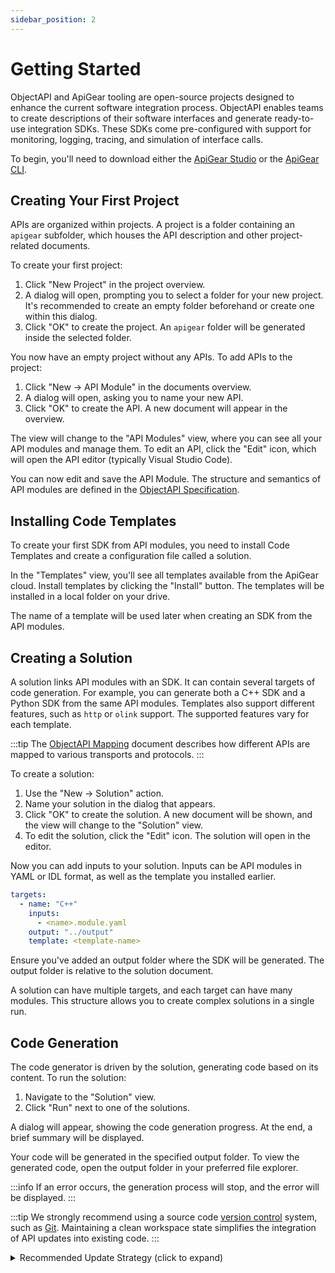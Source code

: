 ```yaml
---
sidebar_position: 2
---
```


# Getting Started

ObjectAPI and ApiGear tooling are open-source projects designed to enhance the current software integration process. ObjectAPI enables teams to create descriptions of their software interfaces and generate ready-to-use integration SDKs. These SDKs come pre-configured with support for monitoring, logging, tracing, and simulation of interface calls.

To begin, you'll need to download either the [ApiGear Studio](https://github.com/apigear-io/studio/releases/latest) or the [ApiGear CLI](https://github.com/apigear-io/cli/releases/latest).

## Creating Your First Project

APIs are organized within projects. A project is a folder containing an `apigear` subfolder, which houses the API description and other project-related documents.

To create your first project:

1. Click "New Project" in the project overview.
2. A dialog will open, prompting you to select a folder for your new project. It's recommended to create an empty folder beforehand or create one within this dialog.
3. Click "OK" to create the project. An `apigear` folder will be generated inside the selected folder.

You now have an empty project without any APIs. To add APIs to the project:

1. Click "New -> API Module" in the documents overview.
2. A dialog will open, asking you to name your new API.
3. Click "OK" to create the API. A new document will appear in the overview.

The view will change to the "API Modules" view, where you can see all your API modules and manage them. To edit an API, click the "Edit" icon, which will open the API editor (typically Visual Studio Code).

You can now edit and save the API Module. The structure and semantics of API modules are defined in the [ObjectAPI Specification](/docs/advanced/objectapi/intro).

## Installing Code Templates

To create your first SDK from API modules, you need to install Code Templates and create a configuration file called a solution.

In the "Templates" view, you'll see all templates available from the ApiGear cloud. Install templates by clicking the "Install" button. The templates will be installed in a local folder on your drive.

The name of a template will be used later when creating an SDK from the API modules.

## Creating a Solution

A solution links API modules with an SDK. It can contain several targets of code generation. For example, you can generate both a C++ SDK and a Python SDK from the same API modules. Templates also support different features, such as `http` or `olink` support. The supported features vary for each template.

:::tip
The [ObjectAPI Mapping](/docs/advanced/objectapi/mapping) document describes how different APIs are mapped to various transports and protocols.
:::

To create a solution:

1. Use the "New -> Solution" action.
2. Name your solution in the dialog that appears.
3. Click "OK" to create the solution. A new document will be shown, and the view will change to the "Solution" view.
4. To edit the solution, click the "Edit" icon. The solution will open in the editor.

Now you can add inputs to your solution. Inputs can be API modules in YAML or IDL format, as well as the template you installed earlier.

```yaml
targets:
  - name: "C++"
    inputs:
      - <name>.module.yaml
    output: "../output"
    template: <template-name>
```

Ensure you've added an output folder where the SDK will be generated. The output folder is relative to the solution document.

A solution can have multiple targets, and each target can have many modules. This structure allows you to create complex solutions in a single run.

## Code Generation

The code generator is driven by the solution, generating code based on its content. To run the solution:

1. Navigate to the "Solution" view.
2. Click "Run" next to one of the solutions.

A dialog will appear, showing the code generation progress. At the end, a brief summary will be displayed.

Your code will be generated in the specified output folder. To view the generated code, open the output folder in your preferred file explorer.

:::info
If an error occurs, the generation process will stop, and the error will be displayed.
:::

:::tip
We strongly recommend using a source code [version control](https://wikipedia.org/wiki/Version_control) system, such as [Git](https://git-scm.com/). Maintaining a clean workspace state simplifies the integration of API updates into existing code.
:::

<details>
  <summary>Recommended Update Strategy (click to expand)</summary>

#### Initial Setup

To set up your project for long-term API updates:

1. Generate the code into an _ini(tial)_ folder within your project.
2. Copy the _ini_ folder to a _sol(ution)_ folder.
3. Commit this state as the initial version to enable rollbacks if needed.

You can then replace the API stub implementation in the _sol_ folder with your business logic and update the test stubs to cover the actual API behavior.

#### Updating Existing APIs

When you've set up your project using the _ini_ and _sol_ folder structure (or a similar setup), you can easily apply updates to your API:

1. Generate the updated SDK into the _ini_ folder. A diff in your preferred source control tool should only show the auto-generated changes based on your API modifications.
2. Use a _compare and merge_ tool to review the differences between the updated _ini_ folder and your existing implementation in the _sol_ folder.
3. Apply only the interface changes without overwriting your business logic.

While this process may seem cumbersome at first, it's straightforward and easy to use in practice.

:::note
When using a version control system, you could generate the code directly in the final location. However, this approach may become challenging over time, depending on the project size and the number of manually added or modified files in the output folder.
:::
</details>
